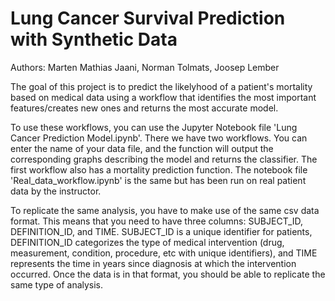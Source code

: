 # Lung Cancer Survival Prediction with Synthetic Data

Authors: Marten Mathias Jaani, Norman Tolmats, Joosep Lember

The goal of this project is to predict the likelyhood of a patient's mortality based on medical data using a workflow that identifies the most important features/creates new ones and returns the most accurate model.

To use these workflows, you can use the Jupyter Notebook file 'Lung Cancer Prediction Model.ipynb'. There we have two workflows. You can enter the name of your data file, and the function will output the corresponding graphs describing the model and returns the classifier. The first workflow also has a mortality prediction function. The notebook file 'Real_data_workflow.ipynb' is the same but has been run on real patient data by the instructor.

To replicate the same analysis, you have to make use of the same csv data format. This means that you need to have three columns: SUBJECT_ID, DEFINITION_ID, and TIME. SUBJECT_ID is a unique identifier for patients, DEFINITION_ID categorizes the type of medical intervention (drug, measurement, condition, procedure, etc with unique identifiers), and TIME represents the time in years since diagnosis at which the intervention occurred. Once the data is in that format, you should be able to replicate the same type of analysis.
